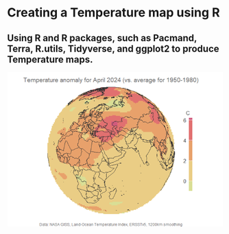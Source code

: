 # **Creating a Temperature map using R**
Using R and R packages, such as Pacmand, Terra, R.utils, Tidyverse, and ggplot2 to produce Temperature maps. 
--- 
![](Title_files/figure-gfm/ggplot02_ortho-1.png)<!-- -->
